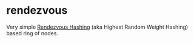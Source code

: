 # rendezvous

Very simple [Rendezvous Hashing](http://en.wikipedia.org/wiki/Rendezvous_hashing) (aka Highest Random Weight Hashing) based ring of nodes. 
